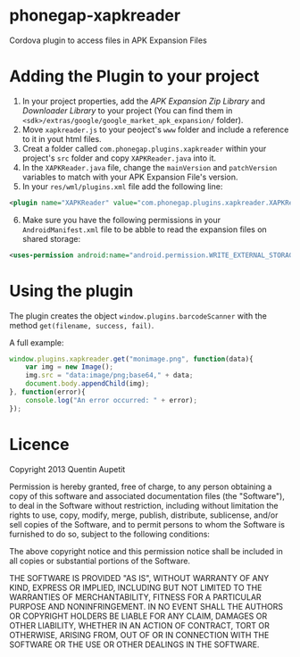 phonegap-xapkreader
===================

Cordova plugin to access files in APK Expansion Files

# Adding the Plugin to your project

1. In your project properties, add the *APK Expansion Zip Library* and *Downloader Library* to your project (You can find them in `<sdk>/extras/google/google_market_apk_expansion/` folder).
2. Move `xapkreader.js` to your peoject's `www` folder and include a reference to it in yout html files.
3. Creat a folder called `com.phonegap.plugins.xapkreader` within your project's `src` folder and copy `XAPKReader.java` into it.
4. In the `XAPKReader.java` file, change the `mainVersion` and `patchVersion` variables to match with your APK Expansion File's version.
5. In your `res/wml/plugins.xml` file add the following line:
```xml
<plugin name="XAPKReader" value="com.phonegap.plugins.xapkreader.XAPKReader"/>
```
6. Make sure you have the following permissions in your `AndroidManifest.xml` file to be abble to read the expansion files on shared storage:
```xml
<uses-permission android:name="android.permission.WRITE_EXTERNAL_STORAGE" />
```

# Using the plugin

The plugin creates the object `window.plugins.barcodeScanner` with the method `get(filename, success, fail)`.

A full example:
```javascript
window.plugins.xapkreader.get("monimage.png", function(data){
	var img = new Image();
	img.src = "data:image/png;base64," + data;
	document.body.appendChild(img);
}, function(error){
	console.log("An error occurred: " + error);
});
```

# Licence

Copyright 2013 Quentin Aupetit

Permission is hereby granted, free of charge, to any person obtaining a copy of this software and associated documentation files (the "Software"), to deal in the Software without restriction, including without limitation the rights to use, copy, modify, merge, publish, distribute, sublicense, and/or sell copies of the Software, and to permit persons to whom the Software is furnished to do so, subject to the following conditions:

The above copyright notice and this permission notice shall be included in all copies or substantial portions of the Software.

THE SOFTWARE IS PROVIDED "AS IS", WITHOUT WARRANTY OF ANY KIND, EXPRESS OR IMPLIED, INCLUDING BUT NOT LIMITED TO THE WARRANTIES OF MERCHANTABILITY, FITNESS FOR A PARTICULAR PURPOSE AND NONINFRINGEMENT. IN NO EVENT SHALL THE AUTHORS OR COPYRIGHT HOLDERS BE LIABLE FOR ANY CLAIM, DAMAGES OR OTHER LIABILITY, WHETHER IN AN ACTION OF CONTRACT, TORT OR OTHERWISE, ARISING FROM, OUT OF OR IN CONNECTION WITH THE SOFTWARE OR THE USE OR OTHER DEALINGS IN THE SOFTWARE.